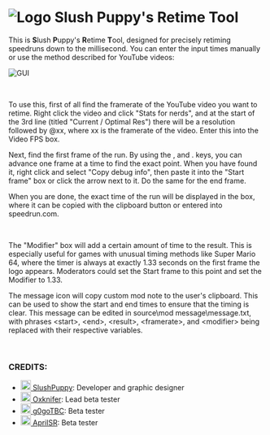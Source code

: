 # ![Logo](https://i.imgur.com/FohZNXF.png)  Slush Puppy's Retime Tool

This is **S**lush **P**uppy's **R**etime **T**ool, designed for precisely retiming speedruns down to the millisecond. You can enter the input times manually or use the method described for YouTube videos:

![GUI](https://i.imgur.com/gRf9fz8.png)

&nbsp;

To use this, first of all find the framerate of the YouTube video you want to retime. Right click the video and click "Stats for nerds", and at the start of the 3rd line (titled "Current / Optimal Res") there will be a resolution followed by @xx, where xx is the framerate of the video. Enter this into the Video FPS box.

Next, find the first frame of the run. By using the , and . keys, you can advance one frame at a time to find the exact point. When you have found it, right click and select "Copy debug info", then paste it into the "Start frame" box or click the arrow next to it.
Do the same for the end frame.

When you are done, the exact time of the run will be displayed in the box, where it can be copied with the clipboard button or entered into speedrun.com.

&nbsp;

The "Modifier" box will add a certain amount of time to the result. This is especially useful for games with unusual timing methods like Super Mario 64, where the timer is always at exactly 1.33 seconds on the first frame the logo appears. Moderators could set the Start frame to this point and set the Modifier to 1.33.

The message icon will copy custom mod note to the user's clipboard. This can be used to show the start and end times to ensure that the timing is clear. This message can be edited in source\mod message\message.txt, with phrases \<start>, \<end>, \<result>, \<framerate>, and \<modifier> being replaced with their respective variables.

&nbsp;

### CREDITS:
- <a href="https://www.speedrun.com/SlushPuppy"><img src="https://www.speedrun.com/themes/user/SlushPuppy/image.png" width=20 height=20> SlushPuppy</a>: Developer and graphic designer
- <a href="https://www.speedrun.com/Oxknifer"><img src="https://www.speedrun.com/themes/user/Oxknifer/image.png" width=20 height=20> Oxknifer</a>: Lead beta tester
- <a href="https://www.speedrun.com/g0goTBC"><img src="http://www.cityrider.com/fixed/43aspect.png" width=20 height=20> g0goTBC</a>: Beta tester
- <a href="https://www.speedrun.com/AprilSR"><img src="https://www.speedrun.com/themes/user/AprilSR/image.png" width=20 height=20> AprilSR</a>: Beta tester

